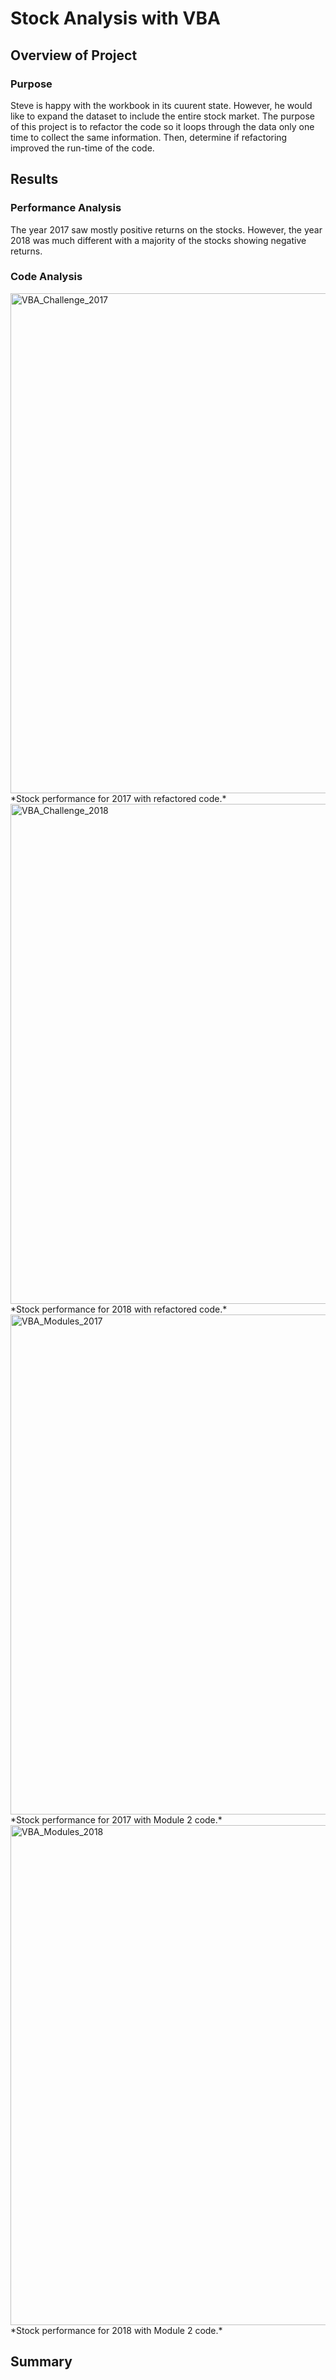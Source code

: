 # Stock Analysis with VBA

## Overview of Project

### Purpose
Steve is happy with the workbook in its cuurent state. However, he would like to expand the dataset to include the entire stock market. The purpose of this project is to refactor the code so it loops through the data only one time to collect the same information. Then, determine if refactoring improved the run-time of the code.

## Results

### Performance Analysis
The year 2017 saw mostly positive returns on the stocks.  However, the year 2018 was much different with a majority of the stocks showing negative returns.

### Code Analysis

<img width="800" alt="VBA_Challenge_2017" src="https://user-images.githubusercontent.com/59906657/149643234-95950ade-cd60-4f2a-b02e-2939ac97caa4.png">
*Stock performance for 2017 with refactored code.*

<img width="800" alt="VBA_Challenge_2018" src="https://user-images.githubusercontent.com/59906657/149643237-6715a8c6-73b7-4f21-9155-a434a1db8146.png">
*Stock performance for 2018 with refactored code.*

<img width="800" alt="VBA_Modules_2017" src="https://user-images.githubusercontent.com/59906657/149643288-3498233e-f939-4448-8d65-0a1bc0e4fc7d.png">
*Stock performance for 2017 with Module 2 code.*

<img width="800" alt="VBA_Modules_2018" stc="https://user-images.githubusercontent.com/59906657/149643336-16992000-c3d9-4d53-ace3-b922783bcfcb.png">
*Stock performance for 2018 with Module 2 code.*

## Summary
